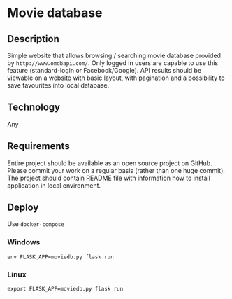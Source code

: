 # Movie database


## Description
Simple website that allows browsing / searching movie database provided by `http://www.omdbapi.com/`. Only logged in users are capable to use this feature (standard-login or Facebook/Google). API results should be viewable on a website with basic layout, with pagination and a possibility to save favourites into local database.


## Technology

Any


## Requirements

Entire project should be available as an open source project on GitHub. Please commit your work on a regular basis (rather than one huge commit). The project should contain README file with information how to install application in local environment.


## Deploy

Use `docker-compose`


### Windows

`env FLASK_APP=moviedb.py flask run`

### Linux

`export FLASK_APP=moviedb.py flask run`


